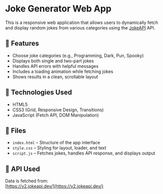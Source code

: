 # Joke Generator Web App

This is a responsive web application that allows users to dynamically fetch and display random jokes from various categories using the [JokeAPI](https://v2.jokeapi.dev/) API.

## 🚀 Features

- Choose joke categories (e.g., Programming, Dark, Pun, Spooky)
- Displays both single and two-part jokes
- Handles API errors with helpful messages
- Includes a loading animation while fetching jokes
- Shows results in a clean, scrollable layout

## 🧰 Technologies Used

- HTML5
- CSS3 (Grid, Responsive Design, Transitions)
- JavaScript (Fetch API, DOM Manipulation)

## 📂 Files

- `index.html` – Structure of the app interface
- `style.css` – Styling for layout, loader, and text
- `script.js` – Fetches jokes, handles API response, and displays output

## 📡 API Used

Data is fetched from:  
[https://v2.jokeapi.dev/](https://v2.jokeapi.dev/)
